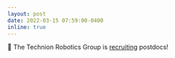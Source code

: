 ```yaml
---
layout: post
date: 2022-03-15 07:59:00-0400
inline: true
---
```


:wave: The Technion Robotics Group is [recruiting](https://robot.net.technion.ac.il/postdocs/) postdocs!
